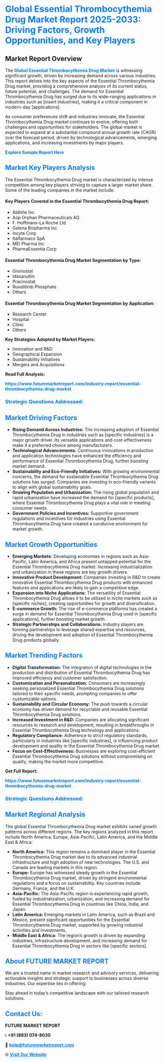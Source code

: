 <h1 style="color: #007BFF;">Global Essential Thrombocythemia Drug Market Report 2025-2033: Driving Factors, Growth Opportunities, and Key Players</h1>

<section id="overview">
<h2>Market Report Overview</h2>
<p>The <a href="https://www.futuremarketreport.com/industry-report/essential-thrombocythemia-drug-market" style="color: #007BFF; text-decoration: none;"><strong>Global Essential Thrombocythemia Drug Market</strong></a> is witnessing significant growth, driven by increasing demand across various industries. This report delves into the key aspects of the Essential Thrombocythemia Drug market, providing a comprehensive analysis of its current status, future potential, and challenges. The demand for Essential Thrombocythemia Drug has surged due to its wide-ranging applications in industries such as [insert industries], making it a critical component in modern-day [applications].</p>
<p>As consumer preferences shift and industries innovate, the Essential Thrombocythemia Drug market continues to evolve, offering both challenges and opportunities for stakeholders. The global market is expected to expand at a substantial compound annual growth rate (CAGR) over the forecast period, driven by technological advancements, emerging applications, and increasing investments by major players.</p>
</section>

<section id="overview">
<p><a href="https://www.futuremarketreport.com/request-sample/reportId=85039" style="color: #007BFF; text-decoration: none;"><strong>Explore Sample Report Here</strong></a></p>
</section>

<section id="key-players">
<h2 style="color: #007BFF;">Market Key Players Analysis</h2>
<p>The Essential Thrombocythemia Drug market is characterized by intense competition among key players striving to capture a larger market share. Some of the leading companies in the market include:</p>
<h4>Key Players Covered in the Essential Thrombocythemia Drug Report:</h4>
<ul><li>AbbVie Inc</li><li>Aop Orphan Pharmaceuticals AG</li><li>F. Hoffmann-La Roche Ltd</li><li>Galena Biopharma Inc</li><li>Incyte Corp</li><li>Italfarmaco SpA</li><li>MEI Pharma Inc</li><li>PharmaEssentia Corp</li></ul>
<h4>Essential Thrombocythemia Drug Market Segmentation by Type:</h4>
<ul><li>Givinostat</li><li>Idasanutlin</li><li>Pracinostat</li><li>Ruxolitinib Phosphate</li><li>Others</li></ul>

<h4>Essential Thrombocythemia Drug Market Segmentation by Application:</h4>
<ul><li>Research Center</li><li>Hospital</li><li>Clinic</li><li>Others</li></ul>
<p><strong>Key Strategies Adopted by Market Players:</strong></p>
<ul>
<li>Innovation and R&D</li>
<li>Geographical Expansion</li>
<li>Sustainability Initiatives</li>
<li>Mergers and Acquisitions</li>
</ul>
</section>

<section>
<p><strong>Read Full Analysis: </strong></p><a href="https://www.futuremarketreport.com/industry-report/essential-thrombocythemia-drug-market" style="color: #007BFF; text-decoration: none;"><strong>https://www.futuremarketreport.com/industry-report/essential-thrombocythemia-drug-market</strong></a>
<h3 style="color: #007BFF;">Strategic Questions Addressed:</h3>
</section>

<section id="driving-factors">
<h2 style="color: #007BFF;">Market Driving Factors</h2>
<ul>
<li><strong>Rising Demand Across Industries:</strong> The increasing adoption of Essential Thrombocythemia Drug in industries such as [specific industries] is a major growth driver. Its versatile applications and cost-effectiveness make it a preferred choice among manufacturers.</li>
<li><strong>Technological Advancements:</strong> Continuous innovations in production and application technologies have enhanced the efficiency and performance of Essential Thrombocythemia Drug, further boosting market demand.</li>
<li><strong>Sustainability and Eco-Friendly Initiatives:</strong> With growing environmental concerns, the demand for sustainable Essential Thrombocythemia Drug solutions has surged. Companies are investing in eco-friendly variants to align with global sustainability goals.</li>
<li><strong>Growing Population and Urbanization:</strong> The rising global population and rapid urbanization have increased the demand for [specific products], where Essential Thrombocythemia Drug plays a vital role in meeting consumer needs.</li>
<li><strong>Government Policies and Incentives:</strong> Supportive government regulations and incentives for industries using Essential Thrombocythemia Drug have created a conducive environment for market growth.</li>
</ul>
</section>

<section id="growth-opportunities">
<h2 style="color: #007BFF;">Market Growth Opportunities</h2>
<ul>
<li><strong>Emerging Markets:</strong> Developing economies in regions such as Asia-Pacific, Latin America, and Africa present untapped potential for the Essential Thrombocythemia Drug market. Increasing industrialization and urbanization in these regions are key growth drivers.</li>
<li><strong>Innovative Product Development:</strong> Companies investing in R&D to create innovative Essential Thrombocythemia Drug products with enhanced features and applications are likely to gain a competitive edge.</li>
<li><strong>Expansion into Niche Applications:</strong> The versatility of Essential Thrombocythemia Drug allows it to be utilized in niche markets such as [specific niches], creating opportunities for growth and diversification.</li>
<li><strong>E-commerce Growth:</strong> The rise of e-commerce platforms has created a surge in demand for Essential Thrombocythemia Drug used in [specific applications], further boosting market growth.</li>
<li><strong>Strategic Partnerships and Collaborations:</strong> Industry players are forming partnerships to leverage shared expertise and resources, driving the development and adoption of Essential Thrombocythemia Drug products globally.</li>
</ul>
</section>

<section id="trending-factors">
<h2 style="color: #007BFF;">Market Trending Factors</h2>
<ul>
<li><strong>Digital Transformation:</strong> The integration of digital technologies in the production and distribution of Essential Thrombocythemia Drug has improved efficiency and customer satisfaction.</li>
<li><strong>Customization and Personalization:</strong> Consumers are increasingly seeking personalized Essential Thrombocythemia Drug solutions tailored to their specific needs, prompting companies to offer customizable options.</li>
<li><strong>Sustainability and Circular Economy:</strong> The push towards a circular economy has driven demand for recyclable and reusable Essential Thrombocythemia Drug solutions.</li>
<li><strong>Increased Investment in R&D:</strong> Companies are allocating significant resources to research and development, resulting in breakthroughs in Essential Thrombocythemia Drug technology and applications.</li>
<li><strong>Regulatory Compliance:</strong> Adherence to strict regulatory standards, particularly in industries like [specific industries], is influencing product development and quality in the Essential Thrombocythemia Drug market.</li>
<li><strong>Focus on Cost-Effectiveness:</strong> Businesses are exploring cost-efficient Essential Thrombocythemia Drug solutions without compromising on quality, making the market more competitive.</li>
</ul>
</section>

<section>
<p><strong>Get Full Report: </strong></p><a href="https://www.futuremarketreport.com/industry-report/essential-thrombocythemia-drug-market" style="color: #007BFF; text-decoration: none;"><strong>https://www.futuremarketreport.com/industry-report/essential-thrombocythemia-drug-market</strong></a>
<h3 style="color: #007BFF;">Strategic Questions Addressed:</h3>
</section>


<section id="regional-analysis">
<h2 style="color: #007BFF;">Market Regional Analysis</h2>
<p>The global Essential Thrombocythemia Drug market exhibits varied growth patterns across different regions. The key regions analyzed in this report include North America, Europe, Asia-Pacific, Latin America, and the Middle East & Africa:</p>
<ul>
<li><strong>North America:</strong> This region remains a dominant player in the Essential Thrombocythemia Drug market due to its advanced industrial infrastructure and high adoption of new technologies. The U.S. and Canada are leading markets in this region.</li>
<li><strong>Europe:</strong> Europe has witnessed steady growth in the Essential Thrombocythemia Drug market, driven by stringent environmental regulations and a focus on sustainability. Key countries include Germany, France, and the U.K.</li>
<li><strong>Asia-Pacific:</strong> The Asia-Pacific region is experiencing rapid growth, fueled by industrialization, urbanization, and increasing demand for Essential Thrombocythemia Drug in countries like China, India, and Japan.</li>
<li><strong>Latin America:</strong> Emerging markets in Latin America, such as Brazil and Mexico, present significant opportunities for the Essential Thrombocythemia Drug market, supported by growing industrial activities and investments.</li>
<li><strong>Middle East & Africa:</strong> The region’s growth is driven by expanding industries, infrastructure development, and increasing demand for Essential Thrombocythemia Drug in sectors like [specific sectors].</li>
</ul>
</section>

<footer>
<h2 style="color: #007BFF;">About FUTURE MARKET REPORT</h2>
<p>We are a trusted name in market research and advisory services, delivering actionable insights and strategic support to businesses across diverse industries. Our expertise lies in offering:</p>

<p>Stay ahead in today’s competitive landscape with our tailored research solutions.</p>

<h2 style="color: #007BFF;">Contact Us:</h2>
<p><strong>FUTURE MARKET REPORT</strong></p>
<p>📞 <strong>+91 (883) 074-8030</strong></p>
<p>📧 <strong><a href="mailto:help@futuremarketreport.com" style="color: #007BFF;">help@futuremarketreport.com</a></strong></p>
<p>🌐 <strong><a href="https://www.futuremarketreport.com/" style="color: #007BFF;">Visit Our Website</a></strong></p>
</footer>